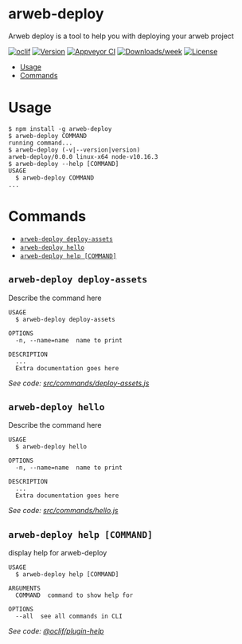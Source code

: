 arweb-deploy
============

Arweb deploy is a tool to help you with deploying your arweb project

[![oclif](https://img.shields.io/badge/cli-oclif-brightgreen.svg)](https://oclif.io)
[![Version](https://img.shields.io/npm/v/arweb-deploy.svg)](https://npmjs.org/package/arweb-deploy)
[![Appveyor CI](https://ci.appveyor.com/api/projects/status/github/ArwebTeam/arweb-deploy?branch=master&svg=true)](https://ci.appveyor.com/project/ArwebTeam/arweb-deploy/branch/master)
[![Downloads/week](https://img.shields.io/npm/dw/arweb-deploy.svg)](https://npmjs.org/package/arweb-deploy)
[![License](https://img.shields.io/npm/l/arweb-deploy.svg)](https://github.com/ArwebTeam/arweb-deploy/blob/master/package.json)

<!-- toc -->
* [Usage](#usage)
* [Commands](#commands)
<!-- tocstop -->
# Usage
<!-- usage -->
```sh-session
$ npm install -g arweb-deploy
$ arweb-deploy COMMAND
running command...
$ arweb-deploy (-v|--version|version)
arweb-deploy/0.0.0 linux-x64 node-v10.16.3
$ arweb-deploy --help [COMMAND]
USAGE
  $ arweb-deploy COMMAND
...
```
<!-- usagestop -->
# Commands
<!-- commands -->
* [`arweb-deploy deploy-assets`](#arweb-deploy-deploy-assets)
* [`arweb-deploy hello`](#arweb-deploy-hello)
* [`arweb-deploy help [COMMAND]`](#arweb-deploy-help-command)

## `arweb-deploy deploy-assets`

Describe the command here

```
USAGE
  $ arweb-deploy deploy-assets

OPTIONS
  -n, --name=name  name to print

DESCRIPTION
  ...
  Extra documentation goes here
```

_See code: [src/commands/deploy-assets.js](https://github.com/ArwebTeam/arweb-deploy/blob/v0.0.0/src/commands/deploy-assets.js)_

## `arweb-deploy hello`

Describe the command here

```
USAGE
  $ arweb-deploy hello

OPTIONS
  -n, --name=name  name to print

DESCRIPTION
  ...
  Extra documentation goes here
```

_See code: [src/commands/hello.js](https://github.com/ArwebTeam/arweb-deploy/blob/v0.0.0/src/commands/hello.js)_

## `arweb-deploy help [COMMAND]`

display help for arweb-deploy

```
USAGE
  $ arweb-deploy help [COMMAND]

ARGUMENTS
  COMMAND  command to show help for

OPTIONS
  --all  see all commands in CLI
```

_See code: [@oclif/plugin-help](https://github.com/oclif/plugin-help/blob/v2.2.1/src/commands/help.ts)_
<!-- commandsstop -->
